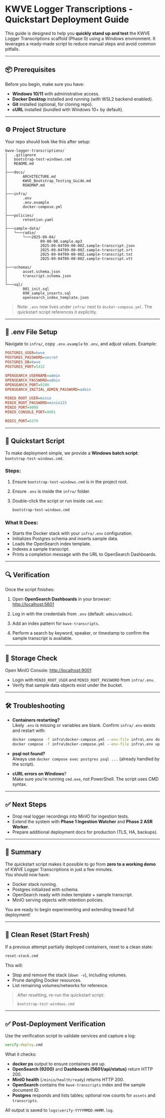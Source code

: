 # KWVE Logger Transcriptions - Quickstart Deployment Guide

This guide is designed to help you **quickly stand up and test** the KWVE Logger Transcriptions scaffold (Phase 0) using a Windows environment. It leverages a ready-made script to reduce manual steps and avoid common pitfalls.

---

## 📦 Prerequisites

Before you begin, make sure you have:

- **Windows 10/11** with administrative access.
- **Docker Desktop** installed and running (with WSL2 backend enabled).
- **Git** installed (optional, for cloning repo).
- **cURL** installed (bundled with Windows 10+ by default).

---

## ⚙️ Project Structure

Your repo should look like this after setup:

```
kwve-logger-transcriptions/
│   .gitignore
│   bootstrap-test-windows.cmd
│   README.md
│
├───docs/
│       ARCHITECTURE.md
│       KWVE_Bootstrap_Testing_Guide.md
│       ROADMAP.md
│
├───infra/
│       .env
│       .env.example
│       docker-compose.yml
│
├───policies/
│       retention.yaml
│
├───sample-data/
│   └───radio/
│       └───2025-09-04/
│               09-00-00.sample.mp3
│               2025-09-04T09-00-00Z.sample-transcript.json
│               2025-09-04T09-00-00Z.sample-transcript.srt
│               2025-09-04T09-00-00Z.sample-transcript.txt
│               2025-09-04T09-00-00Z.sample-transcript.vtt
│
├───schemas/
│       asset.schema.json
│       transcript.schema.json
│
└───sql/
        001_init.sql
        090_sample_inserts.sql
        opensearch_index_template.json
```

> Note: `.env` now lives under `infra/` next to `docker-compose.yml`. The quickstart script references it explicitly.

---

## 📝 .env File Setup

Navigate to `infra/`, copy `.env.example` to `.env`, and adjust values. Example:

```ini
POSTGRES_USER=kwve
POSTGRES_PASSWORD=secret
POSTGRES_DB=kwve
POSTGRES_PORT=5432

OPENSEARCH_USERNAME=admin
OPENSEARCH_PASSWORD=admin
OPENSEARCH_PORT=9200
OPENSEARCH_INITIAL_ADMIN_PASSWORD=admin

MINIO_ROOT_USER=minio
MINIO_ROOT_PASSWORD=minio123
MINIO_PORT=9000
MINIO_CONSOLE_PORT=9001

REDIS_PORT=6379
```

---

## 🚀 Quickstart Script

To make deployment simple, we provide a **Windows batch script**: `bootstrap-test-windows.cmd`.

### Steps:
1. Ensure `bootstrap-test-windows.cmd` is in the project root.  
2. Ensure `.env` is inside the `infra/` folder.  
3. Double-click the script or run inside `cmd.exe`:

   ```cmd
   bootstrap-test-windows.cmd
   ```

### What It Does:
- Starts the Docker stack with your `infra/.env` configuration.  
- Initializes Postgres schema and inserts sample data.  
- Loads the OpenSearch index template.  
- Indexes a sample transcript.  
- Prints a completion message with the URL to OpenSearch Dashboards.

---

## 🔍 Verification

Once the script finishes:

1. Open **OpenSearch Dashboards** in your browser:  
   [http://localhost:5601](http://localhost:5601)

2. Log in with the credentials from `.env` (default: `admin/admin`).

3. Add an index pattern for `kwve-transcripts`.

4. Perform a search by keyword, speaker, or timestamp to confirm the sample transcript is available.

---

## 📂 Storage Check

Open MinIO Console: [http://localhost:9001](http://localhost:9001)  
- Login with `MINIO_ROOT_USER` and `MINIO_ROOT_PASSWORD` from `infra/.env`.  
- Verify that sample data objects exist under the bucket.  

---

## 🛠 Troubleshooting

- **Containers restarting?**  
  Likely `.env` is missing or variables are blank. Confirm `infra/.env` exists and restart with:  
  ```cmd
  docker compose -f infra\docker-compose.yml --env-file infra\.env down -v
  docker compose -f infra\docker-compose.yml --env-file infra\.env up -d
  ```

- **psql not found?**  
  Always use `docker compose exec postgres psql ...` (already handled by the script).

- **cURL errors on Windows**?  
  Make sure you’re running `cmd.exe`, not PowerShell. The script uses CMD syntax.

---

## ✅ Next Steps

- Drop real logger recordings into MinIO for ingestion tests.  
- Extend the system with **Phase 1 Ingestion Watcher** and **Phase 2 ASR Worker**.  
- Prepare additional deployment docs for production (TLS, HA, backups).

---

## 🎯 Summary

The quickstart script makes it possible to go from **zero to a working demo** of KWVE Logger Transcriptions in just a few minutes.  
You should now have:  
- Docker stack running.  
- Postgres initialized with schema.  
- OpenSearch ready with index template + sample transcript.  
- MinIO serving objects with retention policies.  

You are ready to begin experimenting and extending toward full deployment!


---

## 🔁 Clean Reset (Start Fresh)

If a previous attempt partially deployed containers, reset to a clean state:

```cmd
reset-stack.cmd
```

This will:
- Stop and remove the stack (`down -v`), including volumes.
- Prune dangling Docker resources.
- List remaining volumes/networks for reference.

> After resetting, re-run the quickstart script:
> ```cmd
> bootstrap-test-windows.cmd
> ```

---

## ✅ Post-Deployment Verification

Use the verification script to validate services and capture a log:

```cmd
verify-deploy.cmd
```

What it checks:
- **docker ps** output to ensure containers are up.
- **OpenSearch (9200)** and **Dashboards (5601/api/status)** return HTTP 200.
- **MinIO health** (`/minio/health/ready`) returns HTTP 200.
- **OpenSearch** contains the `kwve-transcripts` index and the sample document ID.
- **Postgres** responds and lists tables; optional row counts for `assets` and `transcripts`.

All output is saved to `logs\verify-YYYYMMDD-HHMM.log`.
